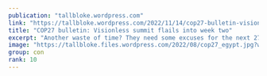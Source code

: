 ```yaml
---
publication: "tallbloke.wordpress.com"
link: "https://tallbloke.wordpress.com/2022/11/14/cop27-bulletin-visionless-summit-flails-into-week-two/"
title: "COP27 bulletin: Visionless summit flails into week two"
excerpt: "Another waste of time? They need some excuses for the next 27 COPs after all. A downbeat assessment from supporters of climate obsession. – – – As ministers fly in for week two of…"
image: "https://tallbloke.files.wordpress.com/2022/08/cop27_egypt.jpg?w=150"
group: con
rank: 10
---
```

